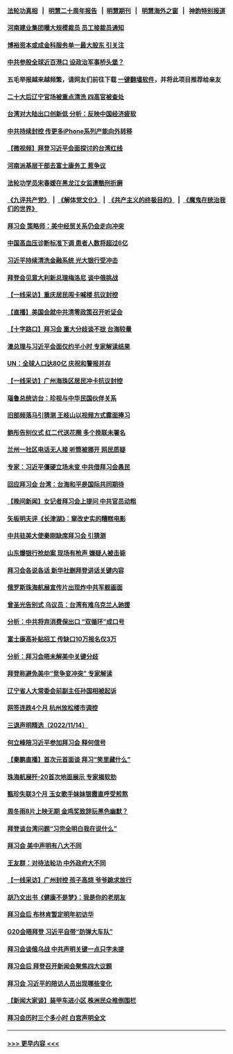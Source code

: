 #### [法轮功真相](https://github.com/gfw-breaker/truth/blob/master/README.md?t=0) &nbsp;&nbsp;|&nbsp;&nbsp; [明慧二十周年报告](https://github.com/gfw-breaker/mh-reports/blob/master/README.md?t=0) &nbsp;&nbsp;|&nbsp;&nbsp;[明慧期刊](https://github.com/gfw-breaker/mh-qikan) &nbsp;&nbsp;|&nbsp;&nbsp; [明慧海外之窗](https://github.com/gfw-breaker/mh-news/blob/master/README.md?t=0) &nbsp;&nbsp;|&nbsp;&nbsp; [神韵特别报道](https://github.com/gfw-breaker/mh-news/blob/master/shenyun.md?t=0)
#### [河南建业集团曝大规模裁员 员工接裁员通知](../pages/nsc413/n13866611.md?t=11160750) 
#### [博裕资本或成金科服务单一最大股东 引关注](../pages/nsc413/n13866584.md?t=11160750) 
#### [中共参股全球近百港口 设政治军事桥头堡？](../pages/nsc413/n13866319.md?t=11160750) 
#### 五毛举报越来越频繁，请网友们前往下载 [一键翻墙软件](https://github.com/gfw-breaker/ssr-accounts)，并将此项目推荐给亲友
#### [二十大后辽宁官场被重点清洗 四高官被查处](../pages/nsc413/n13866248.md?t=11160750) 
#### [台湾对大陆出口创新低 分析：反映中国经济疲软](../pages/nsc413/n13866067.md?t=11160750) 
#### [中共持续封控 传更多iPhone系列产能向外转移](../pages/nsc413/n13866217.md?t=11160750) 
#### [【微视频】拜登习近平会面探讨的台湾红线](../pages/nsc413/n13866485.md?t=11160750) 
#### [河南派基层干部去富士康务工 惹争议](../pages/nsc413/n13866426.md?t=11160750) 
#### [法轮功学员宋春媛在黑龙江女监遭酷刑折磨](../pages/nsc413/n13865630.md?t=11160750) 
#### [《九评共产党》](https://github.com/begood0513/9ping.md/blob/master/README.md) &nbsp;|&nbsp; [《解体党文化》](../../../../jtdwh.md/blob/master/README.md)  &nbsp;|&nbsp; [《共产主义的终极目的》](../../../../gczydzjmd.md/blob/master/README.md) &nbsp;|&nbsp; [《魔鬼在统治我们的世界》](../../../../mgztzwmdsj.md/blob/master/README.md) 
#### [拜习会 策略师：美中经贸关系仍会走向冲突](../pages/nsc413/n13866551.md?t=11160750) 
#### [中国高血压诊断标准下调 患者人数将超过6亿](../pages/nsc413/n13866552.md?t=11160750) 
#### [习近平持续清洗金融系统 光大银行受冲击](../pages/nsc413/n13866193.md?t=11160750) 
#### [拜登会见意大利新总理梅洛尼 谈中俄挑战](../pages/nsc413/n13866529.md?t=11160750) 
#### [【一线采访】重庆居民闯卡喊楼 抗议封控](../pages/nsc413/n13866533.md?t=11160750) 
#### [【直播】美国会就中共清零政策召开听证会](../pages/nsc413/n13865816.md?t=11160750) 
#### [【十字路口】拜习会 重大分歧谈不拢 台海较量](../pages/nsc413/n13866405.md?t=11160750) 
#### [澳总理与习近平会面仅约半小时 专家解读结果](../pages/nsc413/n13866458.md?t=11160750) 
#### [UN：全球人口达80亿 庆祝和警报并存](../pages/nsc413/n13866441.md?t=11160750) 
#### [【一线采访】广州海珠区居民冲卡抗议封控](../pages/nsc413/n13866321.md?t=11160750) 
#### [瑙鲁总统访台：珍视与中华民国伙伴关系](../pages/nsc413/n13866282.md?t=11160750) 
#### [旧部频落马引猜测 王岐山以视频方式露面捧习](../pages/nsc413/n13866353.md?t=11160750) 
#### [鲍彤告别仪式 红二代送花圈 多个挽联未署名](../pages/nsc413/n13866320.md?t=11160750) 
#### [兰州一社区电话无人接 听筒被挪开 网民质疑](../pages/nsc413/n13866318.md?t=11160750) 
#### [专家：习近平僵硬立场未变 中共借拜习会愚民](../pages/nsc413/n13866233.md?t=11160750) 
#### [回应拜习会 台湾：台海和平是国际共同期待](../pages/nsc413/n13866235.md?t=11160750) 
#### [【晚间新闻】女记者拜习会上提问 中共官员动粗](../pages/nsc413/n13866252.md?t=11160750) 
#### [矢板明夫评《长津湖》：窜改史实的糟糕电影](../pages/nsc413/n13866189.md?t=11160750) 
#### [中共驻美大使秦刚缺席拜习会 引猜测](../pages/nsc413/n13866174.md?t=11160750) 
#### [山东爆银行抢劫案 现场有枪声 嫌疑人被击毙](../pages/nsc413/n13866126.md?t=11160750) 
#### [拜习会各说各话 新华社删拜登讲话关键内容](../pages/nsc413/n13865771.md?t=11160750) 
#### [俄罗斯珠海航展宣传片出现炸中共军舰画面](../pages/nsc413/n13866176.md?t=11160750) 
#### [曾圣光告别式 乌议员：台湾有难乌克兰人驰援](../pages/nsc413/n13866007.md?t=11160750) 
#### [分析：中共将弃消费保出口 “双循环”成口号](../pages/nsc413/n13866140.md?t=11160750) 
#### [富士康高补贴招工 传缺口10万报名仅3万](../pages/nsc413/n13866121.md?t=11160750) 
#### [分析：拜习会晤未解美中关键分歧](../pages/nsc413/n13866028.md?t=11160750) 
#### [拜登称避免美中“竞争变冲突” 专家解读](../pages/nsc413/n13866018.md?t=11160750) 
#### [辽宁省人大常委会前副主任孙国相被起诉](../pages/nsc413/n13866097.md?t=11160750) 
#### [网签连跌4个月 杭州放松楼市调控](../pages/nsc413/n13866032.md?t=11160750) 
#### [三退声明精选（2022/11/14）](../pages/nsc413/n13866093.md?t=11160750) 
#### [何立峰陪习近平参加拜习会 释何信号](../pages/nsc413/n13865894.md?t=11160750) 
#### [【秦鹏直播】首次元首面谈 拜习“笑里藏什么”](../pages/nsc413/n13865903.md?t=11160750) 
#### [珠海航展歼-20首次地面展示 专家揭软肋](../pages/nsc413/n13865935.md?t=11160750) 
#### [甄珍失联3个月 玉女歌手妹妹银霞直呼受煎熬](../pages/nsc413/n13865911.md?t=11160750) 
#### [周冬雨8片上映无期 金鸡奖致辞玩黑色幽默？](../pages/nsc413/n13865876.md?t=11160750) 
#### [拜登谈台湾问题“习完全明白我在说什么”](../pages/nsc413/n13865834.md?t=11160750) 
#### [拜习会 美中声明有八大不同](../pages/nsc413/n13865838.md?t=11160750) 
#### [王友群：对待法轮功 中外政府大不同](../pages/nsc413/n13865225.md?t=11160750) 
#### [【一线采访】广州封控 孩子高烧 爷爷跪求放行](../pages/nsc413/n13865595.md?t=11160750) 
#### [胡乃文出书《健康不是梦》：我是你的老朋友](../pages/nsc413/n13865687.md?t=11160750) 
#### [拜习会后 布林肯暂定明年初访华](../pages/nsc413/n13865785.md?t=11160750) 
#### [G20会晤拜登 习近平自带“防弹大车队”](../pages/nsc413/n13865743.md?t=11160750) 
#### [拜习会谈俄乌战 中共声明关键一点只字未提](../pages/nsc413/n13865753.md?t=11160750) 
#### [拜习会后 拜登召开新闻会聚焦四大议题](../pages/nsc413/n13865752.md?t=11160750) 
#### [拜习会 习近平的陪访人员出现哪些变化](../pages/nsc413/n13865749.md?t=11160750) 
#### [【新闻大家谈】装甲车进小区 株洲民众推倒围栏](../pages/nsc413/n13865719.md?t=11160750) 
#### [拜习会历时三个多小时 白宫声明全文](../pages/nsc413/n13865750.md?t=11160750) 

----
#### [ >>> 更早内容 <<< ](../indexes/nsc413-earlier.md)
